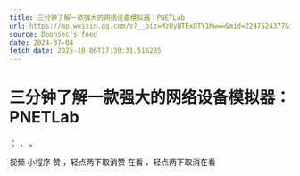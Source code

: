 ```yaml
---
title: 三分钟了解一款强大的网络设备模拟器：PNETLab
url: https://mp.weixin.qq.com/s?__biz=MzUyNTExOTY1Nw==&mid=2247524377&idx=1&sn=693a98e42af738203574c44ac111143a
source: Doonsec's feed
date: 2024-07-04
fetch_date: 2025-10-06T17:39:31.516285
---
```


# 三分钟了解一款强大的网络设备模拟器：PNETLab

：
，
。

视频
小程序
赞
，轻点两下取消赞
在看
，轻点两下取消在看